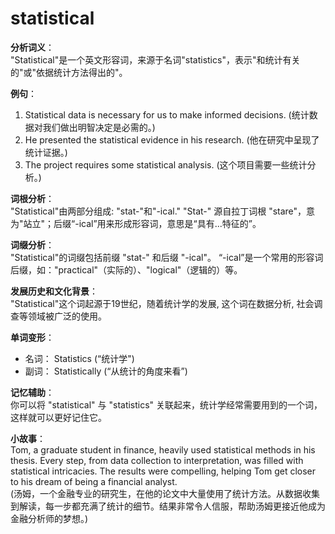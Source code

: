 # statistical

**分析词义**：  
"Statistical"是一个英文形容词，来源于名词"statistics"，表示"和统计有关的"或"依据统计方法得出的"。

  

**例句**：

  

1.  Statistical data is necessary for us to make informed decisions. (统计数据对我们做出明智决定是必需的。)
2.  He presented the statistical evidence in his research. (他在研究中呈现了统计证据。)
3.  The project requires some statistical analysis. (这个项目需要一些统计分析。)

  

**词根分析**：  
"Statistical"由两部分组成: "stat-"和"-ical." "Stat-" 源自拉丁词根 "stare"，意为"站立"；后缀“-ical”用来形成形容词，意思是“具有...特征的”。

  

**词缀分析**：  
"Statistical"的词缀包括前缀 "stat-" 和后缀 "-ical"。 “-ical”是一个常用的形容词后缀，如："practical"（实际的）、"logical"（逻辑的）等。

  

**发展历史和文化背景**：  
"Statistical"这个词起源于19世纪，随着统计学的发展, 这个词在数据分析, 社会调查等领域被广泛的使用。

  

**单词变形**：

  

*   名词： Statistics (“统计学")
*   副词： Statistically (“从统计的角度来看”)

  

**记忆辅助**：  
你可以将 "statistical" 与 "statistics" 关联起来，统计学经常需要用到的一个词，这样就可以更好记住它。

  

**小故事**：  
Tom, a graduate student in finance, heavily used statistical methods in his thesis. Every step, from data collection to interpretation, was filled with statistical intricacies. The results were compelling, helping Tom get closer to his dream of being a financial analyst.  
(汤姆，一个金融专业的研究生，在他的论文中大量使用了统计方法。从数据收集到解读，每一步都充满了统计的细节。结果非常令人信服，帮助汤姆更接近他成为金融分析师的梦想。)
